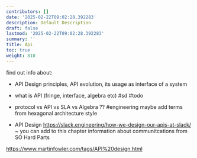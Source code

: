 ```yaml
---
contributors: []
date: '2025-02-22T09:02:28.392283'
description: Default Description
draft: false
lastmod: '2025-02-22T09:02:28.392283'
summary: ''
title: Api
toc: true
weight: 810
---
```


find out info about:
- API Design principles, API evolution, its usage as interface of a system
- what is API (fringe, interface, algebra etc) #sd #todo
- protocol vs API vs SLA vs Algebra ?? #engineering
	maybe add terms from hexagonal architecture style

- API Design
https://slack.engineering/how-we-design-our-apis-at-slack/
~ you can add to this chapter information about communitcations from SO Hard Parts 


https://www.martinfowler.com/tags/API%20design.html

